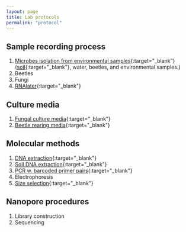 ```yaml
---
layout: page
title: Lab protocols
permalink: "protocol"
---
```

## Sample recording process
1. [Microbes isolation from environmental samples](https://www.protocols.io/view/step-by-step-from-environmental-samples-to-preserv-n2bvj8mk5gk5/v1.html){:target="_blank"} ([soil](https://protocols.io/view/soil-sample-citizen-scientists-chinese-ccedsta6.html){:target="_blank"}, water, beetles, and environmental samples.)
2. Beetles
3. Fungi
4. [RNAlater](https://protocols.io/view/rnalater-recipe-ccm4su8w.html){:target="_blank"}

## Culture media
1. [Fungal culture media](https://protocols.io/view/mycology-media-b9eir3ce.html){:target="_blank"}<br>
2. [Beetle rearing media](https://www.protocols.io/view/beetle-rearing-media-cbhbsj2n.html){:target="_blank"}<br>

## Molecular methods
1. [DNA extraction](https://protocols.io/view/dna-extraction-bomb-cvhmw346.html){:target="_blank"}<br>
2. [Soil DNA extraction](https://www.protocols.io/view/supersoil-soil-dna-extraction-cg33tyqn.html){:target="_blank"}<br>
3. [PCR w. barcoded primer pairs](https://www.protocols.io/view/2-step-pcr-mixture-and-conditions-barcoded-head-pr-yxmvm263og3p/v1){:target="_blank"}<br>
4. Electrophoresis
5. [Size selection](https://www.protocols.io/view/size-selection-purification-bp2l695eklqe/v1){:target="_blank"}<br>

## Nanopore procedures
1. Library construction
2. Sequencing
